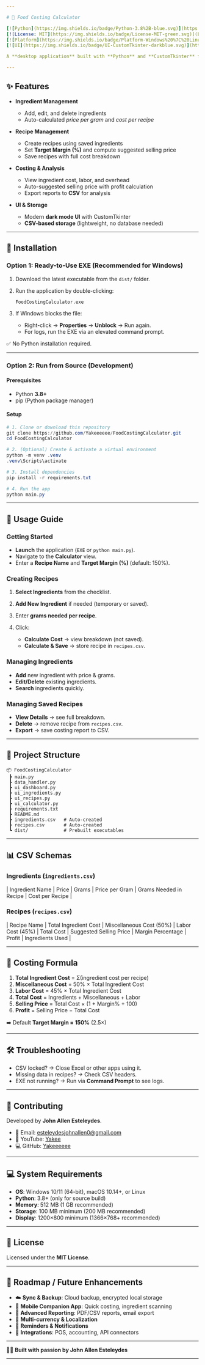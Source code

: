 ```yaml
---

# 🍴 Food Costing Calculator

[![Python](https://img.shields.io/badge/Python-3.8%2B-blue.svg)](https://www.python.org/)
[![License: MIT](https://img.shields.io/badge/License-MIT-green.svg)](LICENSE)
[![Platform](https://img.shields.io/badge/Platform-Windows%20%7C%20Linux%20%7C%20macOS-lightgrey.svg)](#-system-requirements)
[![UI](https://img.shields.io/badge/UI-CustomTkinter-darkblue.svg)](https://github.com/TomSchimansky/CustomTkinter)

A **desktop application** built with **Python** and **CustomTkinter** for managing ingredients, recipes, and calculating product costs — including **labor and overhead** — with a modern lightweight design.

---
```


## ✨ Features

* **Ingredient Management**

  * Add, edit, and delete ingredients
  * Auto-calculated *price per gram* and *cost per recipe*

* **Recipe Management**

  * Create recipes using saved ingredients
  * Set **Target Margin (%)** and compute suggested selling price
  * Save recipes with full cost breakdown

* **Costing & Analysis**

  * View ingredient cost, labor, and overhead
  * Auto-suggested selling price with profit calculation
  * Export reports to **CSV** for analysis

* **UI & Storage**

  * Modern **dark mode UI** with CustomTkinter
  * **CSV-based storage** (lightweight, no database needed)

---

## 🚀 Installation

### Option 1: Ready-to-Use EXE (Recommended for Windows)

1. Download the latest executable from the `dist/` folder.
2. Run the application by double-clicking:

   ```bash
   FoodCostingCalculator.exe
   ```
3. If Windows blocks the file:

   * Right-click → **Properties** → **Unblock** → Run again.
   * For logs, run the EXE via an elevated command prompt.

✅ No Python installation required.

---

### Option 2: Run from Source (Development)

#### Prerequisites

* Python **3.8+**
* pip (Python package manager)

#### Setup

```powershell
# 1. Clone or download this repository
git clone https://github.com/Yakeeeeee/FoodCostingCalculator.git
cd FoodCostingCalculator

# 2. (Optional) Create & activate a virtual environment
python -m venv .venv
.venv\Scripts\activate

# 3. Install dependencies
pip install -r requirements.txt

# 4. Run the app
python main.py
```

---

## 📖 Usage Guide

### Getting Started

* **Launch** the application (`EXE` or `python main.py`).
* Navigate to the **Calculator** view.
* Enter a **Recipe Name** and **Target Margin (%)** (default: 150%).

### Creating Recipes

1. **Select Ingredients** from the checklist.
2. **Add New Ingredient** if needed (temporary or saved).
3. Enter **grams needed per recipe**.
4. Click:

   * **Calculate Cost** → view breakdown (not saved).
   * **Calculate & Save** → store recipe in `recipes.csv`.

### Managing Ingredients

* **Add** new ingredient with price & grams.
* **Edit/Delete** existing ingredients.
* **Search** ingredients quickly.

### Managing Saved Recipes

* **View Details** → see full breakdown.
* **Delete** → remove recipe from `recipes.csv`.
* **Export** → save costing report to CSV.

---

## 📂 Project Structure

```
📦 FoodCostingCalculator
 ┣ main.py
 ┣ data_handler.py
 ┣ ui_dashboard.py
 ┣ ui_ingredients.py
 ┣ ui_recipes.py
 ┣ ui_calculator.py
 ┣ requirements.txt
 ┣ README.md
 ┣ ingredients.csv   # Auto-created
 ┣ recipes.csv       # Auto-created
 ┗ dist/             # Prebuilt executables
```

---

## 📊 CSV Schemas

### Ingredients (`ingredients.csv`)

\| Ingredient Name | Price | Grams | Price per Gram | Grams Needed in Recipe | Cost per Recipe |

### Recipes (`recipes.csv`)

\| Recipe Name | Total Ingredient Cost | Miscellaneous Cost (50%) | Labor Cost (45%) | Total Cost | Suggested Selling Price | Margin Percentage | Profit | Ingredients Used |

---

## 🧮 Costing Formula

1. **Total Ingredient Cost** = Σ(ingredient cost per recipe)
2. **Miscellaneous Cost** = 50% × Total Ingredient Cost
3. **Labor Cost** = 45% × Total Ingredient Cost
4. **Total Cost** = Ingredients + Miscellaneous + Labor
5. **Selling Price** = Total Cost × (1 + Margin% ÷ 100)
6. **Profit** = Selling Price − Total Cost

➡️ Default **Target Margin = 150%** (2.5×)

---

## 🛠 Troubleshooting

* CSV locked? → Close Excel or other apps using it.
* Missing data in recipes? → Check CSV headers.
* EXE not running? → Run via **Command Prompt** to see logs.

---

## 🤝 Contributing

Developed by **John Allen Esteleydes**.

* 📧 Email: [esteleydesjohnallen0@gmail.com](mailto:esteleydesjohnallen0@gmail.com)
* 🎥 YouTube: [Yakee](https://www.youtube.com/@mr.yakeee)
* 💻 GitHub: [Yakeeeeee](https://github.com/Yakeeeeee)

---

## 💻 System Requirements

* **OS**: Windows 10/11 (64-bit), macOS 10.14+, or Linux
* **Python**: 3.8+ (only for source build)
* **Memory**: 512 MB (1 GB recommended)
* **Storage**: 100 MB minimum (200 MB recommended)
* **Display**: 1200×800 minimum (1366×768+ recommended)

---

## 📄 License

Licensed under the **MIT License**.

---

## 🔮 Roadmap / Future Enhancements

* ☁️ **Sync & Backup**: Cloud backup, encrypted local storage
* 📱 **Mobile Companion App**: Quick costing, ingredient scanning
* 📑 **Advanced Reporting**: PDF/CSV reports, email export
* 💱 **Multi-currency & Localization**
* 🔔 **Reminders & Notifications**
* 🔌 **Integrations**: POS, accounting, API connectors

---

👨‍💻 **Built with passion by John Allen Esteleydes**

---

